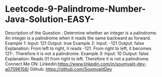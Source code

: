 # Leetcode-9-Palindrome-Number-Java-Solution-EASY-
Description of the Question :  Determine whether an integer is a palindrome. An integer is a palindrome when it reads the same backward as forward.  Example 1:  Input: 121 Output: true Example 2:  Input: -121 Output: false Explanation: From left to right, it reads -121. From right to left, it becomes 121-. Therefore it is not a palindrome. Example 3:  Input: 10 Output: false Explanation: Reads 01 from right to left. Therefore it is not a palindrome.   Connect Me ON: Linkedin:https://www.linkedin.com/in/soumyajit-dey-a07596158/ Github: https://github.com/SoumyajitDey
